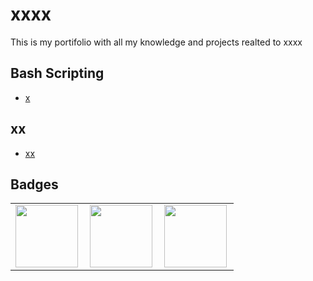 # xxxx #
This is my portifolio with all my knowledge and projects realted to xxxx

## Bash Scripting ##

* [x](x/summary.md)
  
## xx ##
* [xx](x/summary.md)



## Badges ##
<table width="100%" border="0">

  <tr>    
    <td><img src="" width="100" height="100" align="left" /></td>
    <td><img src="" width="100" height="100" align="left"  /></td>
    <td><img src="" width="100" height="100" align="left"  /></td>
  </tr>

</table>
